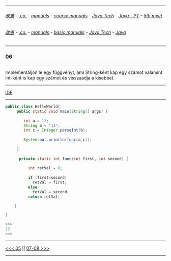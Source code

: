 
---

###### [改善](https://github.com/ttltrk/0C/blob/master/README.MD) - [.co.](https://github.com/ttltrk/PRG/blob/master/CODING.MD) - [manuals](https://github.com/ttltrk/PRG/blob/master/MAN.MD) - [course manuals](https://github.com/ttltrk/PRG/blob/master/COUR_MAN.MD) - [Java Tech](https://github.com/ttltrk/PRG/blob/master/JAVA/DOC/CM/JT.MD) - [Java - PT](https://github.com/ttltrk/PRG/blob/master/JAVA/DOC/BJM/TOMI/JJ.MD) - [5th meet](https://github.com/ttltrk/PRG/blob/master/JAVA/DOC/BJM/TOMI/05/05.MD) 

###### [改善](https://github.com/ttltrk/0C/blob/master/README.MD) - [.co.](https://github.com/ttltrk/PRG/blob/master/CODING.MD) - [manuals](https://github.com/ttltrk/PRG/blob/master/MAN.MD) - [basic manuals](https://github.com/ttltrk/PRG/blob/master/MANUALS.MD) - [Java Tech](https://github.com/ttltrk/PRG/blob/master/JAVA/DOC/JT/JT.MD) - [Java](https://github.com/ttltrk/PRG/blob/master/JAVA/DOC/OJM/OJM.MD)

---

### 06

---

Implementáljon le egy függvényt, ami String-ként kap egy számot valamint int-ként is kap egy számot és visszaadja a kisebbet.

---

[IDE](https://www.tutorialspoint.com/compile_java_online.php)

---

```java
public class HelloWorld{
     public static void main(String[] args) {
        
		int a = 12;
        String b = "13";
        int c = Integer.parseInt(b);
        
        System.out.println(func(a,c));
        
     }
		
	  private static int func(int first, int second) {
		  
		  int retVal = 0; 
		  
	      if (first<second)
		    retVal = first;
		  else
			retVal = second;	      
	      return retVal;

	}

}

>>>
12
>>>
```

---

[<<< 05](https://github.com/ttltrk/PRG/blob/master/JAVA/DOC/BJM/TOMI/05/05/05.MD) ||
[07-08 >>>](https://github.com/ttltrk/PRG/blob/master/JAVA/DOC/BJM/TOMI/05/07/07.MD)

---
